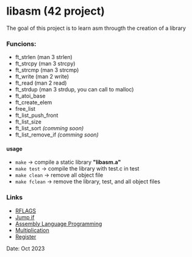 # libasm (42 project)
The goal of this project is to learn asm througth the creation of a library
### Funcions:
- ft_strlen (man 3 strlen)
- ft_strcpy (man 3 strcpy)
- ft_strcmp (man 3 strcmp)
- ft_write (man 2 write)
- ft_read (man 2 read)
- ft_strdup (man 3 strdup, you can call to malloc)
- ft_atoi_base
- ft_create_elem
- free_list
- ft_list_push_front
- ft_list_size
- ft_list_sort *(comming soon)*
- ft_list_remove_if *(comming soon)*

#### usage
- `make` -> compile a static library **"libasm.a"<br>**
- `make test` -> compile the library with test.c in test<br>
- `make clean` -> remove all object file<br>
- `make fclean` -> remove the library, test, and all object files<br>

### Links
* [RFLAGS](https://fr.wikipedia.org/wiki/RFLAGS)
* [Jump if](https://www.gladir.com/LEXIQUE/ASM/jumpif.htm)
* [Assembly Language Programming](https://docs.freebsd.org/en/books/developers-handbook/x86/)
* [Multiplication](https://stackoverflow.com/questions/40893026/mul-function-in-assembly)
* [Register](https://tirkarp.medium.com/understanding-x86-assembly-5d7d637efb5)

Date: Oct 2023
